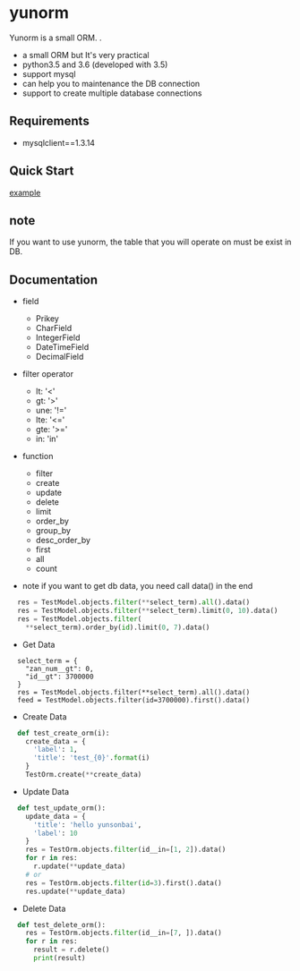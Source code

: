 # yunorm

Yunorm is a small ORM. .

* a small ORM but It's very practical
* python3.5 and 3.6 (developed with 3.5)
* support mysql
* can help you to maintenance the DB connection
* support to create multiple database connections

## Requirements
* mysqlclient==1.3.14

## Quick Start
 [example](https://github.com/yunsonbai/yunorm/tree/master/example)

## note
If you want to use yunorm, the table that you will operate on must be exist in DB.


## Documentation
* field
  * Prikey
  * CharField
  * IntegerField
  * DateTimeField
  * DecimalField

* filter operator
  * lt: '<'
  * gt: '>'
  * une: '!='
  * lte: '<='
  * gte: '>='
  * in: 'in'

* function
  * filter
  * create
  * update
  * delete 
  * limit
  * order_by
  * group_by
  * desc_order_by
  * first
  * all
  * count
* note
if you want to get db data, you need call data() in the end
```python
  res = TestModel.objects.filter(**select_term).all().data()
  res = TestModel.objects.filter(**select_term).limit(0, 10).data()
  res = TestModel.objects.filter(
    **select_term).order_by(id).limit(0, 7).data()
```

* Get Data
```
  select_term = {
    "zan_num__gt": 0,
    "id__gt": 3700000
  }
  res = TestModel.objects.filter(**select_term).all().data()
  feed = TestModel.objects.filter(id=3700000).first().data()
```
* Create Data
```python
  def test_create_orm(i):
    create_data = {
      'label': 1,
      'title': 'test_{0}'.format(i)
    }
    TestOrm.create(**create_data)
```

* Update Data
```python
  def test_update_orm():
    update_data = {
      'title': 'hello yunsonbai',
      'label': 10
    }
    res = TestOrm.objects.filter(id__in=[1, 2]).data()
    for r in res:
      r.update(**update_data)
    # or
    res = TestOrm.objects.filter(id=3).first().data()
    res.update(**update_data)
```
* Delete Data
```python
  def test_delete_orm():
    res = TestOrm.objects.filter(id__in=[7, ]).data()
    for r in res:
      result = r.delete()
      print(result)
```
